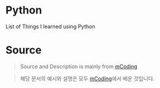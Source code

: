 # Python
List of Things I learned using Python

# Source
>Source and Description is mainly from [mCoding](https://www.youtube.com/channel/UCaiL2GDNpLYH6Wokkk1VNcg)

>해당 문서의 예시와 설명은 모두 [mCoding](https://www.youtube.com/channel/UCaiL2GDNpLYH6Wokkk1VNcg)에서 배운 것입니다.
